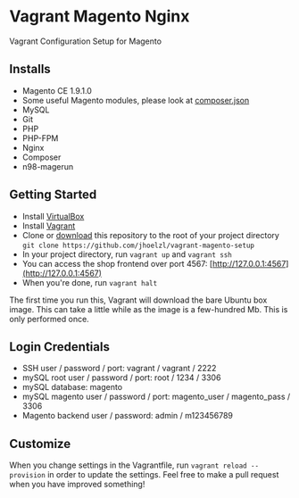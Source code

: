 # Vagrant Magento Nginx
Vagrant Configuration Setup for Magento

## Installs

* Magento CE 1.9.1.0
* Some useful Magento modules, please look at [composer.json](composer/composer.json)
* MySQL
* Git
* PHP
* PHP-FPM
* Nginx
* Composer
* n98-magerun

## Getting Started

* Install [VirtualBox](https://www.virtualbox.org/wiki/Downloads)
* Install [Vagrant](http://www.vagrantup.com/)
* Clone or [download](https://github.com/jhoelzl/vagrant-magento-setup/archive/master.zip) this repository to the root of your project directory `git clone https://github.com/jhoelzl/vagrant-magento-setup`
* In your project directory, run `vagrant up` and `vagrant ssh`
* You can access the shop frontend over port 4567: [http://127.0.0.1:4567](http://127.0.0.1:4567)
* When you're done, run `vagrant halt`

The first time you run this, Vagrant will download the bare Ubuntu box image. This can take a little while as the image is a few-hundred Mb. This is only performed once.

## Login Credentials
* SSH user / password / port: vagrant / vagrant / 2222
* mySQL root user / password / port: root / 1234 / 3306
* mySQL database: magento
* mySQL magento user / password / port: magento_user / magento_pass / 3306
* Magento backend user / password: admin / m123456789

## Customize
When you change settings in the Vagrantfile, run `vagrant reload --provision` in order to update the settings. Feel free to make a pull request when you have improved something!
